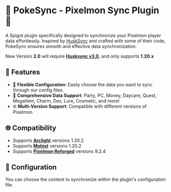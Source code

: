 # 🌟 PokeSync - Pixelmon Sync Plugin 🌟

A Spigot plugin specifically designed to synchronize your Pixelmon player data effortlessly. Inspired by [HuskSync](https://github.com/WiIIiam278/HuskSync) and crafted with some of their code, PokeSync ensures smooth and effective data synchronization.

New Version **2.0** will require **[Husksync v3.0](https://www.spigotmc.org/resources/husksync-1-16-1-20-synchronize-player-inventories-data-cross-server.97144/)**, and only supports **1.20.x**

## 🚀 Features
- 🎯 **Flexible Configuration**: Easily choose the data you want to sync through our config files.
- 💎 **Comprehensive Data Support**: Party, PC, Money, Daycare, Quest, MegaItem, Charm, Dex, Lure, Cosmetic, and more!
- 🌐 **Multi-Version Support**: Compatible with different versions of Pixelmon.

## 🌐 Compatibility
- Supports [**Arclight**](https://github.com/IzzelAliz/Arclight) versions 1.20.2
- Supports [**Mohist**](https://mohistmc.com/) versions 1.20.2
- Supports [**Pixelmon Reforged**](https://reforged.gg/) versions 9.2.4

## 📝 Configuration
You can choose the content to synchronize within the plugin's configuration file.
